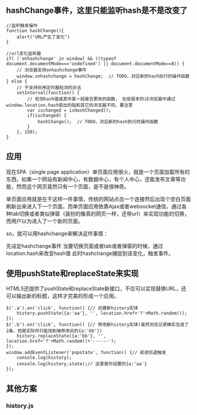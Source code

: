

## hashChange事件，这里只能监听hash是不是改变了

```
//监听触发操作
function hashChange(){
    alert("URL产生了变化")
}

//url变化监听器
if( ('onhashchange' in window) && ((typeof document.documentMode==='undefined') || document.documentMode==8)) {
    // 浏览器支持onhashchange事件
    window.onhashchange = hashChange;  // TODO，对应新的hash执行的操作函数
} else {
    // 不支持则用定时器检测的办法
    setInterval(function() {
        // 检测hash值或其中某一段是否更改的函数， 在低版本的iE浏览器中通过window.location.hash取出的指和其它的浏览器不同，要注意
        var ischanged = isHashChanged();
        if(ischanged) {
            hashChange();  // TODO，对应新的hash执行的操作函数
        }
    }, 150);
}
```

## 应用

现在SPA（single page application）单页面应用很火，就是一个页面加载所有的东西，如果一个网站有新闻中心，有数据中心，有个人中心，还能发布文章等功能，然而这个网页竟然只有一个页面，是不是很神奇。

单页面应用就是在干这样一件事情，传统的网站点击一个连接然后出现个空白页面刷新出来进入下一个页面，而单页面应用依靠Ajax或者websocket通信，通过各种tab切换或者类似弹窗（装扮的像真的网页一样，还带url）来实现功能的切换，而用户以为进入了一个新的页面。

so，就可以用hashchange来解决这件事情：

先设定hashchange事件
当要切换页面或者tab或者弹窗的时候，通过location.hash来改变hash值
此时hashchange捕捉到该变化，触发事件。


## 使用pushState和replaceState来实现

HTML5还提供了pushState和replaceState新接口，不仅可以实现替换URL，还可以输出新的标题，这样才完美的形成一个应用。
```
$('.a').on('click', function() {// 创建新history实体
    history.pushState({a:'aa'}, '', location.href+'?'+Math.random());
});
$('.b').on('click', function() {// 修改新history实体(虽然浏览记录确实生成了2条，但是实际你只能找到被修改后的{a:'bb'})
    history.replaceState({a:'bb'}, '', location.href+'?'+Math.random()+'------');
});
window.addEventListener('popstate', function() {// 前进后退触发
    console.log(history); 
    console.log(history.state);// 这里是你设置的{a:'aa'}
});
```


## 其他方案
### history.js


